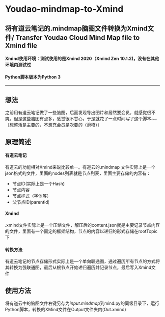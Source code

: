 # Youdao-mindmap-to-Xmind
将有道云笔记的.mindmap脑图文件转换为Xmind文件/ Transfer Youdao Cloud Mind Map file to Xmind file
---
#### Xmind使用环境：测试使用的是Xmind 2020（Xmind Zen 10.1.2)，没有在其他环境内测试过

#### Python脚本版本为Python 3

---
## 想法
之前用有道云笔记做了一些脑图，后面发现导出图片和居然要会员，就感觉很不爽。但是这些脑图有点多，感觉很不甘心，于是就花了一点时间写了这个脚本~~（想整活是主要的，不想充会员是次要的（滑稽））

## 原理简述
#### 有道云笔记
有道云的功能相对Xmind来说比较单一。有道云的.mindmap 文件实际上是一个json格式的文件，里面的nodes列表就是节点列表，里面主要存储的内容有：

- 节点ID(实际上是一个Hash)
- 节点内容
- 节点样式（字体等）
- 父节点ID(parentid)

#### Xmind
.xmind文件实际上是一个压缩文件，解压后的content.json就是主要记录节点内容的文件，里面有一个固定的框架结构，节点的内容以递归的形式存储在rootTopic下
#### 转换方法
有道云笔记的节点存储形式实际上是一个单向联通图，通过遍历所有节点的方式将其转换为强联通图，最后从根节点开始递归遍历并记录节点，最后写入Xmind文件

## 使用方法
将有道云中的脑图文件右键另存为*input.mindmap*到mind.py的同级目录下，运行Python脚本，转换的XMind文件在Output文件夹内(Out.xmind)
